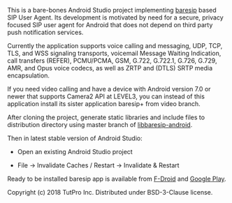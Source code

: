 This is a bare-bones Android Studio project implementing <a href="https://github.com/alfredh/baresip">baresip</a> based SIP User Agent. Its development is motivated by need for a secure, privacy focused SIP user agent for Android that does not depend on third party push notification services.

Currently the application supports voice calling and messaging, UDP, TCP, TLS, and WSS signaling transports, voicemail Message Waiting Indication, call transfers (REFER), PCMU/PCMA, GSM, G.722, G.722.1, G.726, G.729, AMR, and Opus voice codecs, as well as ZRTP and (DTLS) SRTP media encapsulation.

If you need video calling and have a device with Android version 7.0 or newer that supports Camera2 API at LEVEL3, you can instead of this application install its sister application baresip+ from video branch.

After cloning the project, generate static libraries and include files to distribution directory using master branch of <a href="https://github.com/juha-h/libbaresip-android">libbaresip-android</a>.

Then in latest stable version of Android Studio:

- Open an existing Android Studio project

- File -> Invalidate Caches / Restart -> Invalidate & Restart

Ready to be installed baresip app is available from <a href="https://f-droid.org/app/com.tutpro.baresip">F-Droid</a> and <a href="https://play.google.com/store/apps/details?id=com.tutpro.baresip&hl=en_US">Google Play</a>.

Copyright (c) 2018 TutPro Inc. Distributed under BSD-3-Clause license.
